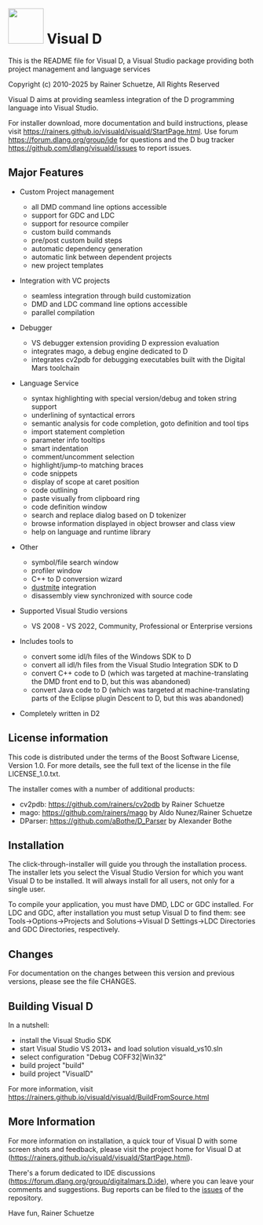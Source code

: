 <img src="/doc/images/vd_logo.png?format=raw" width="72"> Visual D
==================================================================

This is the README file for Visual D, a 
Visual Studio package providing both project management and language services

Copyright (c) 2010-2025 by Rainer Schuetze, All Rights Reserved

Visual D aims at providing seamless integration of the D programming language
into Visual Studio. 

For installer download, more documentation and build instructions, please visit https://rainers.github.io/visuald/visuald/StartPage.html.
Use forum https://forum.dlang.org/group/ide for questions and the D bug tracker https://github.com/dlang/visuald/issues to report issues.


Major Features
---------------
* Custom Project management
  - all DMD command line options accessible
  - support for GDC and LDC
  - support for resource compiler
  - custom build commands
  - pre/post custom build steps
  - automatic dependency generation
  - automatic link between dependent projects
  - new project templates

* Integration with VC projects
  - seamless integration through build customization
  - DMD and LDC command line options accessible
  - parallel compilation

* Debugger
  - VS debugger extension providing D expression evaluation
  - integrates mago, a debug engine dedicated to D
  - integrates cv2pdb for debugging executables built with the Digital Mars toolchain

* Language Service
  - syntax highlighting with special version/debug and token string support
  - underlining of syntactical errors 
  - semantic analysis for code completion, goto definition and tool tips
  - import statement completion
  - parameter info tooltips 
  - smart indentation
  - comment/uncomment selection 
  - highlight/jump-to matching braces
  - code snippets
  - display of scope at caret position
  - code outlining
  - paste visually from clipboard ring
  - code definition window
  - search and replace dialog based on D tokenizer
  - browse information displayed in object browser and class view 
  - help on language and runtime library

* Other
  - symbol/file search window
  - profiler window 
  - C++ to D conversion wizard 
  - [dustmite](https://github.com/CyberShadow/DustMite) integration
  - disassembly view synchronized with source code
  
* Supported Visual Studio versions
  - VS 2008 - VS 2022, Community, Professional or Enterprise versions
  
* Includes tools to
  - convert some idl/h files of the Windows SDK to D
  - convert all idl/h files from the Visual Studio Integration SDK to D
  - convert C++ code to D (which was targeted at machine-translating
    the DMD front end to D, but this was abandoned)
  - convert Java code to D (which was targeted at machine-translating
    parts of the Eclipse plugin Descent to D, but this was abandoned)
  
* Completely written in D2

License information
-------------------

This code is distributed under the terms of the Boost Software License, Version 1.0.
For more details, see the full text of the license in the file LICENSE_1.0.txt.

The installer comes with a number of additional products:
- cv2pdb: https://github.com/rainers/cv2pdb by Rainer Schuetze
- mago: https://github.com/rainers/mago by Aldo Nunez/Rainer Schuetze
- DParser: https://github.com/aBothe/D_Parser by Alexander Bothe

Installation
------------

The click-through-installer will guide you through the installation process. 
The installer lets you select the Visual Studio Version for which you want 
Visual D to be installed. It will always install for all users, not only for 
a single user.

To compile your application, you must have DMD, LDC or GDC installed.
For LDC and GDC, after installation you must setup Visual D to find them: see
Tools->Options->Projects and Solutions->Visual D Settings->LDC Directories
and GDC Directories, respectively.

Changes
-------
For documentation on the changes between this version and
previous versions, please see the file CHANGES.

Building Visual D
-----------------
In a nutshell:

- install the Visual Studio SDK
- start Visual Studio VS 2013+ and load solution visuald_vs10.sln
- select configuration "Debug COFF32|Win32"
- build project "build"
- build project "VisualD"

For more information, visit
https://rainers.github.io/visuald/visuald/BuildFromSource.html

More Information
----------------
For more information on installation, a quick tour of Visual D with some
screen shots and feedback, please visit the project home for Visual D at 
(https://rainers.github.io/visuald/visuald/StartPage.html).

There's a forum dedicated to IDE discussions (https://forum.dlang.org/group/digitalmars.D.ide), where you can leave your comments and suggestions.
Bug reports can be filed to the [issues](https://github.com/dlang/visuald/issues) 
of the repository.

Have fun,
Rainer Schuetze
